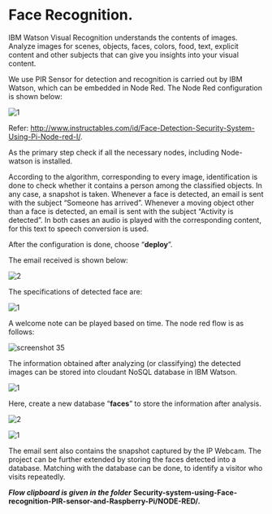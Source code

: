 # Face Recognition.  

IBM Watson Visual Recognition understands the contents of images. Analyze images for scenes, objects, faces, colors, food, text, explicit content and other subjects that can give you insights into your visual content.  

We use PIR Sensor for detection and recognition is carried out by IBM Watson, which can be embedded in Node Red. The Node Red configuration is shown below:  

![1](https://user-images.githubusercontent.com/39903083/41078737-261f8c84-6a3c-11e8-9a19-c611f5b1bd9e.png)  
 
Refer: http://www.instructables.com/id/Face-Detection-Security-System-Using-Pi-Node-red-I/.  

As the primary step check if all the necessary nodes, including Node-watson is installed.  

According to the algorithm, corresponding to every image, identification is done to check whether it contains a person among the classified objects. In any case, a snapshot is taken. Whenever a face is detected, an email is sent with the subject “Someone has arrived”. Whenever a moving object other than a face is detected, an email is sent with the subject “Activity is detected”. In both cases an audio is played with the corresponding content, for this text to speech conversion is used. 

After the configuration is done, choose “**deploy**”.  

The email received is shown below:  

![2](https://user-images.githubusercontent.com/39903083/41078756-4a205000-6a3c-11e8-8f10-0038a18f61e8.png)  

The specifications of detected face are:  


![1](https://user-images.githubusercontent.com/39903083/41078788-6f12c53c-6a3c-11e8-8ceb-ae847cbbaf8b.png)

A welcome note can be played based on time. The node red flow is as follows:  

![screenshot 35](https://user-images.githubusercontent.com/39903083/41078807-83e5fb5a-6a3c-11e8-8578-2fb68a53f654.png)  
 
The information obtained after analyzing (or classifying) the detected images can be stored into cloudant NoSQL database in IBM Watson.  

![1](https://user-images.githubusercontent.com/39903083/41078828-a3433f58-6a3c-11e8-8eb6-2dda2062edaf.png)  
 
Here, create a new database “**faces**” to store the information after analysis.  

![2](https://user-images.githubusercontent.com/39903083/41078829-a37829ac-6a3c-11e8-9b5d-4b2cb5494977.png)  


![1](https://user-images.githubusercontent.com/39903083/41078871-d9bcba64-6a3c-11e8-94c8-377d76b16ddb.png)  

The email sent also contains the snapshot captured by the IP Webcam. The project can be further extended by storing the faces detected into a database. Matching with the database can be done, to identify a visitor who visits repeatedly.  

***Flow clipboard is given in the folder*** **Security-system-using-Face-recognition-PIR-sensor-and-Raspberry-Pi/NODE-RED/.**
